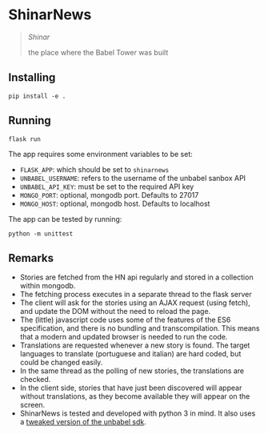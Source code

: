 # ShinarNews

> *Shinar*
>
> the place where the Babel Tower was built

## Installing

```
pip install -e .
```

## Running

```
flask run
```

The app requires some environment variables to be set:
+ `` FLASK_APP ``: which should be set to ``` shinarnews ```
+ `` UNBABEL_USERNAME ``: refers to the username of the unbabel sanbox API
+ `` UNBABEL_API_KEY ``: must be set to the required API key
+ `` MONGO_PORT ``: optional, mongodb port. Defaults to 27017
+ `` MONGO_HOST ``: optional, mongodb host. Defaults to localhost

The app can be tested by running:
```
python -m unittest
```

## Remarks

+ Stories are fetched from the HN api regularly and stored in a collection within mongodb.
+ The fetching process executes in a separate thread to the flask server
+ The client will ask for the stories using an AJAX request (using fetch), and update the DOM without the need to reload the page.
+ The (little) javascript code uses some of the features of the ES6 specification, and there is no bundling and transcompilation. This means that a modern and updated browser is needed to run the code.
+ Translations are requested whenever a new story is found. The target languages to translate (portuguese and italian) are hard coded, but could be changed easily.
+ In the same thread as the polling of new stories, the translations are checked.
+ In the client side, stories that have just been discovered will appear without translations, as they become available they will appear on the screen.
+ ShinarNews is tested and developed with python 3 in mind. It also uses a [tweaked version of the unbabel sdk](//github.com/ruipgil/unbabel-py).
